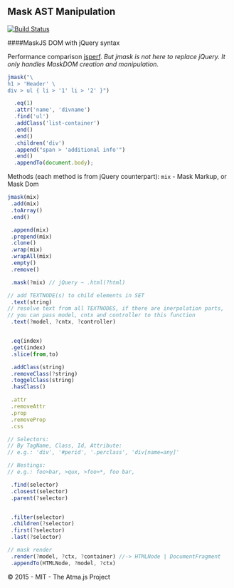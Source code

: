 Mask AST Manipulation
----
[![Build Status](https://travis-ci.org/atmajs/mask-j.png?branch=master)](https://travis-ci.org/atmajs/mask-j)

####MaskJS DOM with jQuery syntax

Performance comparison [jsperf](http://jsperf.com/dom-builder-mask-vs-jquery/5).
_But jmask is not here to replace jQuery. It only handles MaskDOM creation and manipulation._
````javascript
jmask("\
h1 > 'Header' \
div > ul { li > '1' li > '2' }")

  .eq(1)
  .attr('name', 'divname')
  .find('ul')
  .addClass('list-container')
  .end()
  .end()
  .children('div')
  .append("span > 'additional info'")
  .end()
  .appendTo(document.body);
````

Methods (each method is from jQuery counterpart):
<code>mix</code> - Mask Markup, or Mask Dom
````javascript
jmask(mix)
 .add(mix)
 .toArray()
 .end()

 .append(mix)
 .prepend(mix)
 .clone()
 .wrap(mix)
 .wrapAll(mix)
 .empty()
 .remove()

 .mask(?mix) // jQuery ~ .html(?html)

// add TEXTNODE(s) to child elements in SET
 .text(string)
// resolve text from all TEXTNODES, if there are inerpolation parts,
// you can pass model, cntx and controller to this function
 .text(?model, ?cntx, ?controller)


 .eq(index)
 .get(index)
 .slice(from,to)

 .addClass(string)
 .removeClass(?string)
 .toggelClass(string)
 .hasClass()

 .attr
 .removeAttr
 .prop
 .removeProp
 .css

// Selectors:
// By TagName, Class, Id, Attribute:
// e.g.: 'div', '#perid', '.perclass', 'div[name=any]'

// Nestings:
// e.g.: foo>bar, >qux, >foo>*, foo bar,

 .find(selector)
 .closest(selector)
 .parent(?selector)


 .filter(selector)
 .children(?selector)
 .first(?selector)
 .last(?selector)

// mask render
 .render(?model, ?ctx, ?container) //-> HTMLNode | DocumentFragment
 .appendTo(HTMLNode, ?model, ?ctx)

````


:copyright: 2015 - MIT - The Atma.js Project